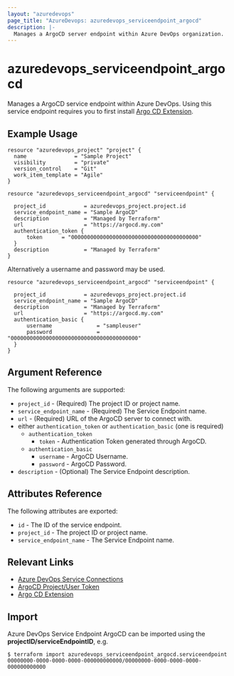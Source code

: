 ```yaml
---
layout: "azuredevops"
page_title: "AzureDevops: azuredevops_serviceendpoint_argocd"
description: |-
  Manages a ArgoCD server endpoint within Azure DevOps organization.
---
```


# azuredevops_serviceendpoint_argocd
Manages a ArgoCD service endpoint within Azure DevOps. Using this service endpoint requires you to first install [Argo CD Extension](https://marketplace.visualstudio.com/items?itemName=scb-tomasmortensen.vsix-argocd).

## Example Usage

```hcl
resource "azuredevops_project" "project" {
  name               = "Sample Project"
  visibility         = "private"
  version_control    = "Git"
  work_item_template = "Agile"
}

resource "azuredevops_serviceendpoint_argocd" "serviceendpoint" {

  project_id            = azuredevops_project.project.id
  service_endpoint_name = "Sample ArgoCD"
  description           = "Managed by Terraform"
  url                   = "https://argocd.my.com"
  authentication_token {
      token      = "0000000000000000000000000000000000000000"
  }
  description           = "Managed by Terraform"
}
```
Alternatively a username and password may be used.

```hcl
resource "azuredevops_serviceendpoint_argocd" "serviceendpoint" {

  project_id            = azuredevops_project.project.id
  service_endpoint_name = "Sample ArgoCD"
  description           = "Managed by Terraform"
  url                   = "https://argocd.my.com"
  authentication_basic {
      username              = "sampleuser"
      password              = "0000000000000000000000000000000000000000"
  }
}
```
## Argument Reference

The following arguments are supported:

* `project_id` - (Required) The project ID or project name.
* `service_endpoint_name` - (Required) The Service Endpoint name.
* `url` - (Required) URL of the ArgoCD server to connect with.
* either `authentication_token` or `authentication_basic` (one is required)
  * `authentication_token`
    * `token` - Authentication Token generated through ArgoCD.
  * `authentication_basic`
      * `username` - ArgoCD Username.
      * `password` - ArgoCD Password.
* `description` - (Optional) The Service Endpoint description.

## Attributes Reference

The following attributes are exported:

* `id` - The ID of the service endpoint.
* `project_id` - The project ID or project name.
* `service_endpoint_name` - The Service Endpoint name.

## Relevant Links
* [Azure DevOps Service Connections](https://docs.microsoft.com/en-us/azure/devops/pipelines/library/service-endpoints?view=azure-devops&tabs=yaml)
* [ArgoCD Project/User Token](https://argo-cd.readthedocs.io/en/stable/user-guide/commands/argocd_account_generate-token/)
* [Argo CD Extension](https://marketplace.visualstudio.com/items?itemName=scb-tomasmortensen.vsix-argocd)

## Import
Azure DevOps Service Endpoint ArgoCD can be imported using the **projectID/serviceEndpointID**, e.g.

```shell
$ terraform import azuredevops_serviceendpoint_argocd.serviceendpoint 00000000-0000-0000-0000-000000000000/00000000-0000-0000-0000-000000000000
```
